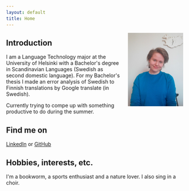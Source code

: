 ```yaml
---
layout: default
title: Home
---
```


<img src="assets/images/cv_kuva.png" alt="Photo" hspace="20" width="30%" align="right"/>

## Introduction

I am a Language Technology major at the University of Helsinki with a Bachelor's degree in Scandinavian Languages (Swedish as second domestic language). For my Bachelor's thesis I made an error analysis of Swedish to Finnish translations by Google translate (in Swedish).

Currently trying to compe up with something productive to do during the summer.

## Find me on

[LinkedIn](https://www.linkedin.com/in/varpu-vehom%C3%A4ki-575477200/) or [GitHub](https://github.com/vaveva)

## Hobbies, interests, etc.

I'm a bookworm, a sports enthusiast and a nature lover. I also sing in a choir.



